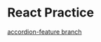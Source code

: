 # React Practice

 [accordion-feature branch](https://github.com/mehedibu2013/react-practice/tree/accordion-feature)
